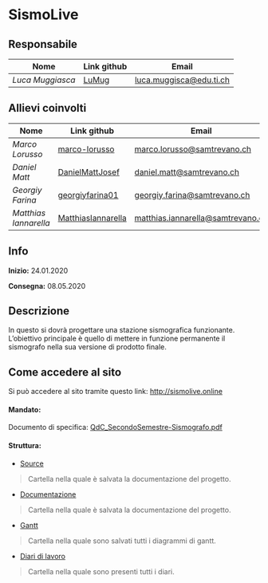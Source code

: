 # SismoLive

## Responsabile

| **Nome** | **Link github** | **Email** |
|------|-------------|-------|
|*Luca Muggiasca*|[LuMug](https://github.com/LuMug)|luca.muggisca@edu.ti.ch|

## Allievi coinvolti

| **Nome** | **Link github** | **Email** |
|------|-------------|-------|
|*Marco Lorusso*|[marco-lorusso](https://github.com/marco-lorusso)|marco.lorusso@samtrevano.ch|
|*Daniel Matt*|[DanielMattJosef](https://github.com/DanielMattJosef)|daniel.matt@samtrevano.ch|
|*Georgiy Farina*|[georgiyfarina01](https://github.com/georgiyfarina01)|georgiy.farina@samtrevano.ch|
|*Matthias Iannarella*|[MatthiasIannarella](https://github.com/MatthiasIannarella)|matthias.iannarella@samtrevano.ch|

## Info

**Inizio:** 24.01.2020

**Consegna:** 08.05.2020

## Descrizione
In questo si dovrà progettare una stazione sismografica funzionante.
L’obiettivo principale è quello di mettere in funzione permanente il sismografo nella sua versione di prodotto finale.

## Come accedere al sito
Si può accedere al sito tramite questo link: http://sismolive.online

#### Mandato:
Documento di specifica: [QdC_SecondoSemestre-Sismografo.pdf](Documenti/muggiasca_qdc_sismografo.pdf)

#### Struttura:
- [Source](Source/)

> Cartella nella quale è salvata la documentazione del progetto.

- [Documentazione](Documenti/Documentazione/SismoLiveDocumentazione.md)

> Cartella nella quale è salvata la documentazione del progetto.

- [Gantt](Documenti/Gantt_SismoLive.pdf)

> Cartella nella quale sono salvati tutti i diagrammi di gantt.

- [Diari di lavoro](Documenti/Diari/)

> Cartella nella quale sono presenti tutti i diari.
